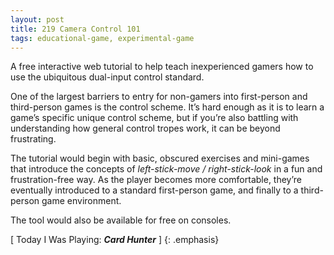 ```yaml
---
layout: post
title: 219 Camera Control 101
tags: educational-game, experimental-game
---
```

A free interactive web tutorial to help teach inexperienced gamers how to use the ubiquitous dual-input control standard.

One of the largest barriers to entry for non-gamers into first-person and third-person games is the control scheme.  It’s hard enough as it is to learn a game’s specific unique control scheme, but if you’re also battling with understanding how general control tropes work, it can be beyond frustrating.

The tutorial would begin with basic, obscured exercises and mini-games that introduce the concepts of *left-stick-move / right-stick-look* in a fun and frustration-free way.  As the player becomes more comfortable, they’re eventually introduced to a standard first-person game, and finally to a third-person game environment.

The tool would also be available for free on consoles.

[ Today I Was Playing: ***Card Hunter*** ]
{: .emphasis}


